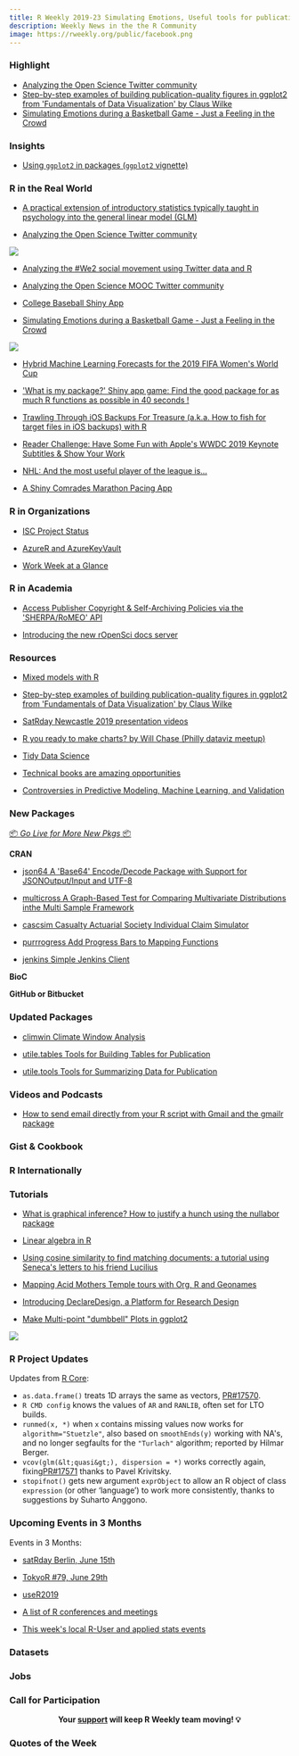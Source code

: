 ```yaml
---
title: R Weekly 2019-23 Simulating Emotions, Useful tools for publication
description: Weekly News in the the R Community
image: https://rweekly.org/public/facebook.png
---
```


###  Highlight

+ [Analyzing the Open Science Twitter community](https://www.dataplanes.org/notes/2019/06/03/openscience-follower-analysis)
+ [Step-by-step examples of building publication-quality figures in ggplot2 from 'Fundamentals of Data Visualization' by Claus Wilke](https://github.com/clauswilke/practical_ggplot2)
+ [Simulating Emotions during a Basketball Game - Just a Feeling in the Crowd](https://willhipson.netlify.com/post/basketball_sim/basketball_sim/)

### Insights

+ [Using `ggplot2` in packages (`ggplot2` vignette)](https://ggplot2.tidyverse.org/dev/articles/ggplot2-in-packages.html)

### R in the Real World

+ [A practical extension of introductory statistics typically taught in psychology into the general linear model (GLM)](https://ekarinpongpipat.com/practical-ext-of-intro-stats-in-psy-using-R/)

+ [Analyzing the Open Science Twitter community](https://www.dataplanes.org/notes/2019/06/03/openscience-follower-analysis)

![](https://cdn.jsdelivr.net/gh/rweekly/image@master/2019/23/ropensci-word-cloud.png)

+ [Analyzing the #We2 social movement using Twitter data and R](https://correlaid.org/blog/we2-twitter-analysis/)

+ [Analyzing the Open Science MOOC Twitter community](https://www.dataplanes.org/notes/2019/06/03/openscience-follower-analysis)

+ [College Baseball Shiny App](https://meysubb.shinyapps.io/cws-d1/)

+ [Simulating Emotions during a Basketball Game - Just a Feeling in the Crowd](https://willhipson.netlify.com/post/basketball_sim/basketball_sim/)

![](https://cdn.jsdelivr.net/gh/rweekly/image@master/2019/23/Simulating-Emotions.gif)

+ [Hybrid Machine Learning Forecasts for the 2019 FIFA Women's World Cup](https://eeecon.uibk.ac.at/~zeileis/news/fifawomen2019/)

+ ['What is my package?' Shiny app game: Find the good package for as much R functions as possible in 40 seconds !](https://gabrielledevaux.shinyapps.io/whatismypackage/)
  
+ [Trawling Through iOS Backups For Treasure (a.k.a. How to fish for target files in iOS backups) with R](https://rud.is/b/2019/06/02/trawling-through-ios-backups-for-treasure-a-k-a-how-to-fish-for-target-files-in-ios-backups-with-r/)

+ [Reader Challenge: Have Some Fun with Apple's WWDC 2019 Keynote Subtitles & Show Your Work](https://rud.is/b/2019/06/07/reader-challenge-have-some-fun-with-apples-wwdc-2019-keynote-subtitles-show-your-work/)

+ [NHL: And the most useful player of the league is...](https://www.simoncoulombe.com/2019/06/plus-minus-on-steroids/)

+ [A Shiny Comrades Marathon Pacing App](https://datawookie.netlify.com/blog/2019/06/a-shiny-comrades-marathon-pacing-app/)

###  R in Organizations

+ [ISC Project Status](https://www.r-consortium.org/blog/2019/06/04/isc-project-status)

+ [AzureR and AzureKeyVault](https://blog.revolutionanalytics.com/2019/06/azurer-and-azurekeyvault.html)

+ [Work Week at a Glance](https://blog.rstudio.com/2019/06/06/work-week-at-a-glance/)

###  R in Academia

+ [Access Publisher Copyright & Self-Archiving Policies via the 'SHERPA/RoMEO' API](https://ropensci.org/blog/2019/06/04/rromeo/)

+ [Introducing the new rOpenSci docs server](https://ropensci.org/technotes/2019/06/07/ropensci-docs/)


###  Resources

+ [Mixed models with R](https://m-clark.github.io/mixed-models-with-R/)

+ [Step-by-step examples of building publication-quality figures in ggplot2 from 'Fundamentals of Data Visualization' by Claus Wilke](https://github.com/clauswilke/practical_ggplot2)

+ [SatRday Newcastle 2019 presentation videos](https://www.youtube.com/playlist?list=PLQRHxIa9tfRtnjJ8Z97EPJOvPweHtDvAj)

+ [R you ready to make charts? by Will Chase (Philly dataviz meetup)](https://www.williamrchase.com/slides/ggplot_intro.html#1)

+ [Tidy Data Science](https://wjakethompson.com/project/tidy-ds/)

+ [Technical books are amazing opportunities](http://www.win-vector.com/blog/2019/06/technical-books-are-amazing-opportunities/)

+ [Controversies in Predictive Modeling, Machine Learning, and Validation](https://fharrell.com/talk/stratos19/)

###  New Packages

<p class="added-hostname"><a href="https://rweekly.org/live" target="_blank" class="externalLink">📦 <i>Go Live for More New Pkgs</i> 📦</a></p>

**CRAN**

+ [json64   A 'Base64' Encode/Decode Package with Support for JSONOutput/Input and UTF-8](https://cran.r-project.org/package=json64)

+ [multicross   A Graph-Based Test for Comparing Multivariate Distributions inthe Multi Sample Framework](https://cran.r-project.org/package=multicross)

+ [cascsim   Casualty Actuarial Society Individual Claim Simulator](https://cran.r-project.org/package=cascsim)

+ [purrrogress   Add Progress Bars to Mapping Functions](https://cran.r-project.org/package=purrrogress)

+ [jenkins   Simple Jenkins Client](https://cran.r-project.org/package=jenkins)

**BioC**



**GitHub or Bitbucket**



### Updated Packages

+ [climwin   Climate Window Analysis](https://cran.r-project.org/package=climwin)

+ [utile.tables   Tools for Building Tables for Publication](https://cran.r-project.org/package=utile.tables)
  
+ [utile.tools   Tools for Summarizing Data for Publication](https://cran.r-project.org/package=utile.tools)

###  Videos and Podcasts

+ [How to send email directly from your R script with Gmail and the gmailr package](https://www.infoworld.com/article/3398701/how-to-send-email-from-r-and-gmail.html)


### Gist & Cookbook



### R Internationally


###  Tutorials


+ [What is graphical inference? How to justify a hunch using the nullabor package](http://www.thinkingondata.com/what-is-graphical-inference/)

+ [Linear algebra in R](https://datascienceplus.com/linear-algebra-in-r/)

+ [Using cosine similarity to find matching documents: a tutorial using Seneca's letters to his friend Lucilius](https://www.brodrigues.co/blog/2019-06-04-cosine_sim/)

+ [Mapping Acid Mothers Temple tours with Org, R and Geonames](https://www.miskatonic.org/amt/)

+ [Introducing DeclareDesign, a Platform for Research Design](https://rviews.rstudio.com/2019/06/04/introducing-declaredesign/)

+ [Make Multi-point "dumbbell" Plots in ggplot2](https://rud.is/b/2019/06/06/make-multi-point-dumbbell-plots-in-ggplot2/)
  
![](https://cdn.jsdelivr.net/gh/rweekly/image@master/2019/23/dumbbel-plot.png)

<!--<div class="post-more-begi
n></div><div class="post-more-end"></div>-->

###  R Project Updates

Updates from [R Core](http://developer.r-project.org/blosxom.cgi/R-devel/NEWS):


- `as.data.frame()` treats 1D arrays the same as vectors, <a href="https://bugs.r-project.org/bugzilla3/show_bug.cgi?id=17570">PR#17570</a>.
- `R CMD config` knows the values of `AR` and `RANLIB`, often set for LTO builds.
- `runmed(x, *)` when `x` contains missing values now works for `algorithm="Stuetzle"`, also based on `smoothEnds(y)` working with NA's, and no longer segfaults for the `"Turlach"` algorithm; reported by Hilmar Berger.
- `vcov(glm(&lt;quasi&gt;), dispersion = *)` works correctly again, fixing<a href="https://bugs.r-project.org/bugzilla3/show_bug.cgi?id=17571">PR#17571</a> thanks to Pavel Krivitsky.
- `stopifnot()` gets new argument `exprObject` to allow an R object of class `expression` (or other ‘language’) to work more consistently, thanks to suggestions by Suharto Anggono.

###  Upcoming Events in 3 Months

Events in 3 Months:

+ [satRday Berlin, June 15th](https://berlin2019.satrdays.org)

+ [TokyoR #79, June 29th](https://tokyor.connpass.com/)

+ [useR2019](http://www.user2019.fr/)

+ [A list of R conferences and meetings](https://jumpingrivers.github.io/meetingsR/events.html)

+ [This week's local R-User and applied stats events](https://community.rstudio.com/c/irl)

### Datasets


### Jobs


###  Call for Participation


<p class="hide-support added-hostname support-rweekly" style="text-align: center;font-weight: bold;">Your <a class="non-visited externalLink" href="https://www.patreon.com/rweekly" onclick="pas(this)">support</a> will keep R Weekly team moving! 💡</p>

###  Quotes of the Week

